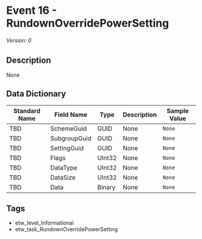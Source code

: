 # Event 16 - RundownOverridePowerSetting
###### Version: 0

## Description
None

## Data Dictionary
|Standard Name|Field Name|Type|Description|Sample Value|
|---|---|---|---|---|
|TBD|SchemeGuid|GUID|None|`None`|
|TBD|SubgroupGuid|GUID|None|`None`|
|TBD|SettingGuid|GUID|None|`None`|
|TBD|Flags|UInt32|None|`None`|
|TBD|DataType|UInt32|None|`None`|
|TBD|DataSize|UInt32|None|`None`|
|TBD|Data|Binary|None|`None`|

## Tags
* etw_level_Informational
* etw_task_RundownOverridePowerSetting